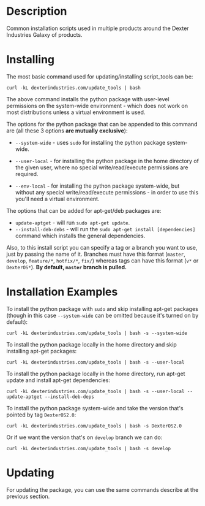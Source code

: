 # Description
Common installation scripts used in multiple products around the Dexter Industries Galaxy of products.

# Installing

The most basic command used for updating/installing script_tools can be:
```
curl -kL dexterindustries.com/update_tools | bash
```

The above command installs the python package with user-level permissions on the system-wide environment - which does not work on most distributions unless a virtual environment is used.

The options for the python package that can be appended to this command are (all these 3 options **are mutually exclusive**):

* `--system-wide` - uses `sudo` for installing the python package system-wide.

* `--user-local` - for installing the python package in the home directory of the given user, where no special write/read/execute permissions are required.

* `--env-local` - for installing the python package system-wide, but without any special write/read/execute permissions - in order to use this you'll need a virtual environment.

The options that can be added for apt-get/deb packages are:

* `update-aptget` - will run `sudo apt-get update`.
* `--install-deb-debs` - will run the `sudo apt-get install [dependencies]` command which installs the general dependencies.

Also, to this install script you can specify a tag or a branch you want to use, just by passing the name of it. Branches must have this format (`master`, `develop`, `feature/*`, `hotfix/*`, `fix/`) whereas tags can have this format (`v*` or `DexterOS*`).
**By default, `master` branch is pulled.**

# Installation Examples

To install the python package with `sudo` and skip installing apt-get packages (though in this case `--system-wide` can be omitted because it's turned on by default):
```
curl -kL dexterindustries.com/update_tools | bash -s --system-wide
```

To install the python package locally in the home directory and skip installing apt-get packages:
```
curl -kL dexterindustries.com/update_tools | bash -s --user-local
```

To install the python package locally in the home directory, run apt-get update and install apt-get dependencies:
```
curl -kL dexterindustries.com/update_tools | bash -s --user-local --update-aptget --install-deb-deps
```

To install the python package system-wide and take the version that's pointed by tag `DexterOS2.0`:
```
curl -kL dexterindustries.com/update_tools | bash -s DexterOS2.0
```
Or if we want the version that's on `develop` branch we can do:
```
curl -kL dexterindustries.com/update_tools | bash -s develop
```

# Updating

For updating the package, you can use the same commands describe at the previous section.
